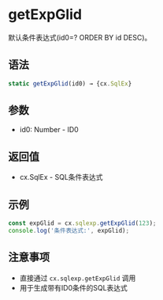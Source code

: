 # getExpGlid

默认条件表达式(id0=? ORDER BY id DESC)。

## 语法

```javascript
static getExpGlid(id0) → {cx.SqlEx}
```

## 参数

- id0: Number - ID0

## 返回值

- cx.SqlEx - SQL条件表达式

## 示例

```javascript
const expGlid = cx.sqlexp.getExpGlid(123);
console.log('条件表达式:', expGlid);
```

## 注意事项

- 直接通过 `cx.sqlexp.getExpGlid` 调用
- 用于生成带有ID0条件的SQL表达式 